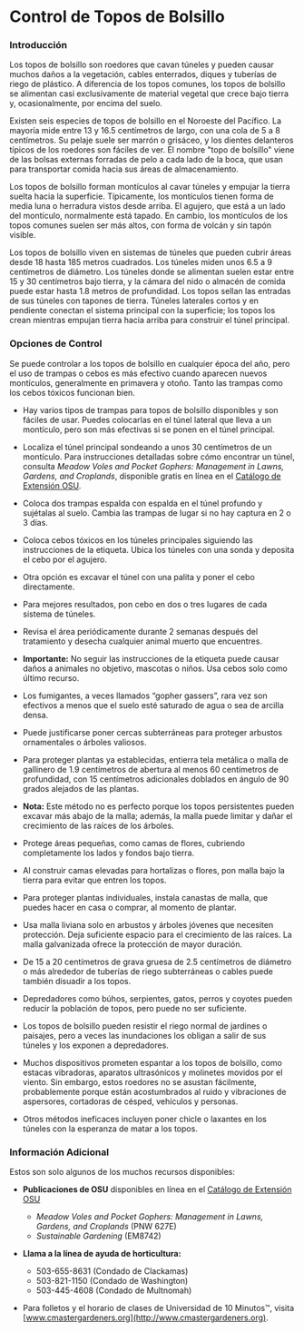 # Control de Topos de Bolsillo

### Introducción

Los topos de bolsillo son roedores que cavan túneles y pueden causar muchos daños a la vegetación, cables enterrados, diques y tuberías de riego de plástico. A diferencia de los topos comunes, los topos de bolsillo se alimentan casi exclusivamente de material vegetal que crece bajo tierra y, ocasionalmente, por encima del suelo.

Existen seis especies de topos de bolsillo en el Noroeste del Pacífico. La mayoría mide entre 13 y 16.5 centímetros de largo, con una cola de 5 a 8 centímetros. Su pelaje suele ser marrón o grisáceo, y los dientes delanteros típicos de los roedores son fáciles de ver. El nombre "topo de bolsillo" viene de las bolsas externas forradas de pelo a cada lado de la boca, que usan para transportar comida hacia sus áreas de almacenamiento.

Los topos de bolsillo forman montículos al cavar túneles y empujar la tierra suelta hacia la superficie. Típicamente, los montículos tienen forma de media luna o herradura vistos desde arriba. El agujero, que está a un lado del montículo, normalmente está tapado. En cambio, los montículos de los topos comunes suelen ser más altos, con forma de volcán y sin tapón visible.

Los topos de bolsillo viven en sistemas de túneles que pueden cubrir áreas desde 18 hasta 185 metros cuadrados. Los túneles miden unos 6.5 a 9 centímetros de diámetro. Los túneles donde se alimentan suelen estar entre 15 y 30 centímetros bajo tierra, y la cámara del nido o almacén de comida puede estar hasta 1.8 metros de profundidad. Los topos sellan las entradas de sus túneles con tapones de tierra. Túneles laterales cortos y en pendiente conectan el sistema principal con la superficie; los topos los crean mientras empujan tierra hacia arriba para construir el túnel principal.

### Opciones de Control

Se puede controlar a los topos de bolsillo en cualquier época del año, pero el uso de trampas o cebos es más efectivo cuando aparecen nuevos montículos, generalmente en primavera y otoño. Tanto las trampas como los cebos tóxicos funcionan bien.


- Hay varios tipos de trampas para topos de bolsillo disponibles y son fáciles de usar. Puedes colocarlas en el túnel lateral que lleva a un montículo, pero son más efectivas si se ponen en el túnel principal.
- Localiza el túnel principal sondeando a unos 30 centímetros de un montículo. Para instrucciones detalladas sobre cómo encontrar un túnel, consulta *Meadow Voles and Pocket Gophers: Management in Lawns, Gardens, and Croplands*, disponible gratis en línea en el [Catálogo de Extensión OSU](http://extension.oregonstate.edu/catalog).
- Coloca dos trampas espalda con espalda en el túnel profundo y sujétalas al suelo. Cambia las trampas de lugar si no hay captura en 2 o 3 días.


- Coloca cebos tóxicos en los túneles principales siguiendo las instrucciones de la etiqueta. Ubica los túneles con una sonda y deposita el cebo por el agujero.
- Otra opción es excavar el túnel con una palita y poner el cebo directamente.
- Para mejores resultados, pon cebo en dos o tres lugares de cada sistema de túneles.
- Revisa el área periódicamente durante 2 semanas después del tratamiento y desecha cualquier animal muerto que encuentres.
- **Importante:** No seguir las instrucciones de la etiqueta puede causar daños a animales no objetivo, mascotas o niños. Usa cebos solo como último recurso.


- Los fumigantes, a veces llamados “gopher gassers”, rara vez son efectivos a menos que el suelo esté saturado de agua o sea de arcilla densa.


- Puede justificarse poner cercas subterráneas para proteger arbustos ornamentales o árboles valiosos.
- Para proteger plantas ya establecidas, entierra tela metálica o malla de gallinero de 1.9 centímetros de abertura al menos 60 centímetros de profundidad, con 15 centímetros adicionales doblados en ángulo de 90 grados alejados de las plantas.
- **Nota:** Este método no es perfecto porque los topos persistentes pueden excavar más abajo de la malla; además, la malla puede limitar y dañar el crecimiento de las raíces de los árboles.
- Protege áreas pequeñas, como camas de flores, cubriendo completamente los lados y fondos bajo tierra.
- Al construir camas elevadas para hortalizas o flores, pon malla bajo la tierra para evitar que entren los topos.
- Para proteger plantas individuales, instala canastas de malla, que puedes hacer en casa o comprar, al momento de plantar.
- Usa malla liviana solo en arbustos y árboles jóvenes que necesiten protección. Deja suficiente espacio para el crecimiento de las raíces. La malla galvanizada ofrece la protección de mayor duración.
- De 15 a 20 centímetros de grava gruesa de 2.5 centímetros de diámetro o más alrededor de tuberías de riego subterráneas o cables puede también disuadir a los topos.


- Depredadores como búhos, serpientes, gatos, perros y coyotes pueden reducir la población de topos, pero puede no ser suficiente.


- Los topos de bolsillo pueden resistir el riego normal de jardines o paisajes, pero a veces las inundaciones los obligan a salir de sus túneles y los exponen a depredadores.


- Muchos dispositivos prometen espantar a los topos de bolsillo, como estacas vibradoras, aparatos ultrasónicos y molinetes movidos por el viento. Sin embargo, estos roedores no se asustan fácilmente, probablemente porque están acostumbrados al ruido y vibraciones de aspersores, cortadoras de césped, vehículos y personas.
- Otros métodos ineficaces incluyen poner chicle o laxantes en los túneles con la esperanza de matar a los topos.

### Información Adicional

Estos son solo algunos de los muchos recursos disponibles:

- **Publicaciones de OSU** disponibles en línea en el [Catálogo de Extensión OSU](https://catalog.extension.oregonstate.edu/)
  - *Meadow Voles and Pocket Gophers: Management in Lawns, Gardens, and Croplands* (PNW 627E)
  - *Sustainable Gardening* (EM8742)


- **Llama a la línea de ayuda de horticultura:**
  - 503-655-8631 (Condado de Clackamas)
  - 503-821-1150 (Condado de Washington)
  - 503-445-4608 (Condado de Multnomah)
- Para folletos y el horario de clases de Universidad de 10 Minutos™, visita [www.cmastergardeners.org](http://www.cmastergardeners.org).

